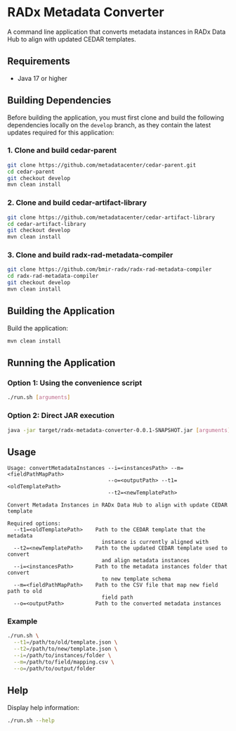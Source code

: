 # RADx Metadata Converter

A command line application that converts metadata instances in RADx Data Hub to align with updated CEDAR templates.

## Requirements

- Java 17 or higher

## Building Dependencies

Before building the application, you must first clone and build the following dependencies locally on the `develop` branch, as they contain the latest updates required for this application:

### 1. Clone and build cedar-parent
```bash
git clone https://github.com/metadatacenter/cedar-parent.git
cd cedar-parent
git checkout develop
mvn clean install
```

### 2. Clone and build cedar-artifact-library
```bash
git clone https://github.com/metadatacenter/cedar-artifact-library
cd cedar-artifact-library
git checkout develop
mvn clean install
```

### 3. Clone and build radx-rad-metadata-compiler
```bash
git clone https://github.com/bmir-radx/radx-rad-metadata-compiler
cd radx-rad-metadata-compiler
git checkout develop
mvn clean install
```

## Building the Application

Build the application:

```bash
mvn clean install
```

## Running the Application

### Option 1: Using the convenience script

```bash
./run.sh [arguments]
```

### Option 2: Direct JAR execution

```bash
java -jar target/radx-metadata-converter-0.0.1-SNAPSHOT.jar [arguments]
```

## Usage

```
Usage: convertMetadataInstances --i=<instancesPath> --m=<fieldPathMapPath>
                                --o=<outputPath> --t1=<oldTemplatePath>
                                --t2=<newTemplatePath>

Convert Metadata Instances in RADx Data Hub to align with update CEDAR template

Required options:
  --t1=<oldTemplatePath>    Path to the CEDAR template that the metadata
                              instance is currently aligned with
  --t2=<newTemplatePath>    Path to the updated CEDAR template used to convert
                              and align metadata instances
  --i=<instancesPath>       Path to the metadata instances folder that convert
                              to new template schema
  --m=<fieldPathMapPath>    Path to the CSV file that map new field path to old
                              field path
  --o=<outputPath>          Path to the converted metadata instances
```

### Example

```bash
./run.sh \
  --t1=/path/to/old/template.json \
  --t2=/path/to/new/template.json \
  --i=/path/to/instances/folder \
  --m=/path/to/field/mapping.csv \
  --o=/path/to/output/folder
```

## Help

Display help information:

```bash
./run.sh --help
```
